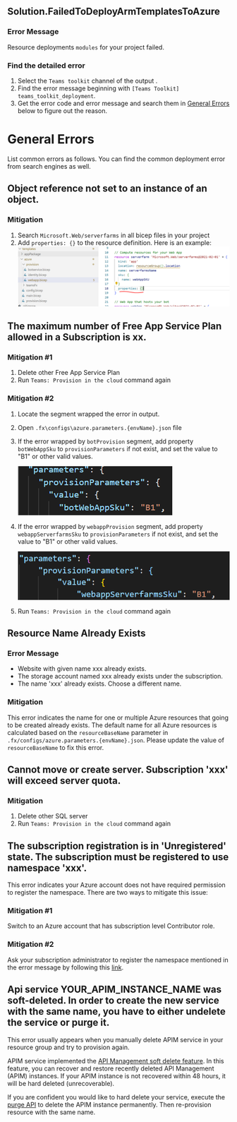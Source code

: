 ## Solution.FailedToDeployArmTemplatesToAzure

### Error Message

Resource deployments `modules` for your project failed. 

### Find the detailed error
1. Select the `Teams toolkit` channel of the output .
1. Find the error message beginning with `[Teams Toolkit] teams_toolkit_deployment`.
1. Get the error code and error message and search them in [General Errors](#general-errors) below to figure out the reason.


# General Errors
List common errors as follows. You can find the common deployment error from search engines as well.

## Object reference not set to an instance of an object.

### Mitigation
1. Search `Microsoft.Web/serverfarms` in all bicep files in your project
1. Add `properties: {}` to the resource definition. Here is an example:
    ![image](../../images/fx-core/arm/add-empty-properties.png)

## The maximum number of Free App Service Plan allowed in a Subscription is xx.

### Mitigation #1
1. Delete other Free App Service Plan
1. Run `Teams: Provision in the cloud` command again

### Mitigation #2
1. Locate the segment wrapped the error in output.
1. Open `.fx\configs\azure.parameters.{envName}.json` file
1. If the error wrapped by `botProvision` segment, add property `botWebAppSku` to `provisionParameters` if not exist, and set the value to "B1" or other valid values.

    ![image](../../images/fx-core/arm/bot-sku-config.png)
1. If the error wrapped by `webappProvision` segment, add property `webappServerfarmsSku` to `provisionParameters` if not exist, and set the value to "B1" or other valid values.
    
    ![image](../../images/fx-core/arm/frontend-hosting-sku-config.png)
1. Run `Teams: Provision in the cloud` command again

## Resource Name Already Exists
### Error Message
* Website with given name xxx already exists.
* The storage account named xxx already exists under the subscription.
* The name 'xxx' already exists. Choose a different name.

### Mitigation
This error indicates the name for one or multiple Azure resources that going to be created already exists. The default name for all Azure resources is calculated based on the `resourceBaseName` parameter in `.fx/configs/azure.parameters.{envName}.json`. Please update the value of `resourceBaseName` to fix this error.

## Cannot move or create server. Subscription 'xxx' will exceed server quota.

### Mitigation

1. Delete other SQL server
1. Run `Teams: Provision in the cloud` command again

## The subscription registration is in 'Unregistered' state. The subscription must be registered to use namespace 'xxx'.

This error indicates your Azure account does not have required permission to register the namespace. There are two ways to mitigate this issue:
### Mitigation #1
Switch to an Azure account that has subscription level Contributor role.
### Mitigation #2
Ask your subscription administrator to register the namespace mentioned in the error message by following this [link](https://aka.ms/rps-not-found).

## Api service YOUR_APIM_INSTANCE_NAME was soft-deleted. In order to create the new service with the same name, you have to either undelete the service or purge it.

This error usually appears when you manually delete APIM service in your resource group and try to provision again.

APIM service implemented the [API Management soft delete feature](https://aka.ms/apimsoftdelete). In this feature, you can recover and restore recently deleted API Management (APIM) instances. If your APIM instance is not recovered within 48 hours, it will be hard deleted (unrecoverable).

If you are confident you would like to hard delete your service, execute the [purge API](https://docs.microsoft.com/en-us/rest/api/apimanagement/current-ga/deleted-services/purge) to delete the APIM instance permanently. Then re-provision resource with the same name.
